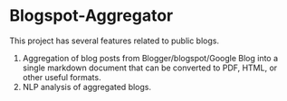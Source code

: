 # Blogspot-Aggregator

This project has several features related to public blogs.

1. Aggregation of blog posts from Blogger/blogspot/Google Blog into a single markdown document that can be converted to PDF, HTML, or other useful formats.
2. NLP analysis of aggregated blogs.

